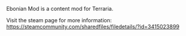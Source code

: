 Ebonian Mod is a content mod for Terraria.

Visit the steam page for more information: https://steamcommunity.com/sharedfiles/filedetails/?id=3415023899

